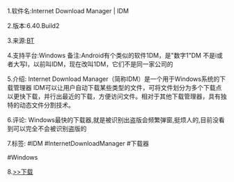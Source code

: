 1.软件名:Internet Download Manager | IDM

2.版本:6.40.Build2

3.来源:[BT](https://telegra.ph/IDMv640Build2-12-15)

4.支持平台:Windows
备注:Android有个类似的软件1DM，是"数字1"DM 不是i或者大写I，以前叫IDM，现在改叫1DM，它们不是同一家公司的

5.介绍:
Internet Download Manager（简称IDM）是一个用于Windows系统的下载管理器
IDM可以让用户自动下载某些类型的文件，可将文件划分为多个下载点以更快下载，并行出最近的下载，方便访问文件。相对于其他下载管理器，具有独特的动态文件分割技术。

6.评论:
Windows最快的下载器,就是被识别出盗版会频繁弹窗,挺烦人的,目前没看到可以完全不会被识别盗版的

7.标签: 
#IDM #InternetDownloadManager #下载器

#Windows

8.[>>下载](https://t.me/GoojoeShare/20)